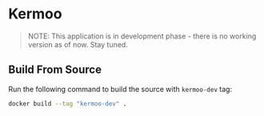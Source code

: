 # Kermoo

> NOTE: This application is in development phase - there is no working version as of now. Stay tuned.

## Build From Source
Run the following command to build the source with `kermoo-dev` tag:
```bash
docker build --tag "kermoo-dev" .
```